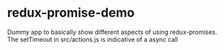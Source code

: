 # redux-promise-demo

Dummy app to basically show different aspects of using redux-promises.
The setTimeout in src/actions.js is indicative of a async call


